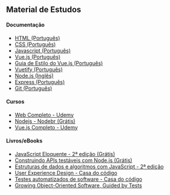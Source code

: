 <link href="/css/style.css" rel="stylesheet">

<h2 class="title">Material de Estudos</h2>
<h4>Documentação</h4>
<ul>
  <li>
    <a href="https://developer.mozilla.org/pt-BR/docs/Web/HTML" target="_blank">
    HTML (Português)
 </a>
  </li>
    <li>
    <a href="https://developer.mozilla.org/pt-BR/docs/Web/CSS" target="_blank">
    CSS (Português)
 </a>
  </li>
    <li>
    <a href="https://developer.mozilla.org/pt-BR/docs/Web/JavaScript/Guide" target="_blank">
    Javascript (Português)
 </a>
  </li>
  <li>
    <a href="https://br.vuejs.org/v2/guide/" target="_blank">
    Vue.js (Português)
 </a>
  </li>
     <li>
    <a href="https://br.vuejs.org/v2/style-guide/index.html" target="_blank"> Guia de Estilo do Vue.js (Português)</a>
  </li>
     <li>
    <a href="https://vuetifyjs.com/pt-BR/" target="_blank">Vuetify (Português) </a>
  </li>
     <li>
    <a href="https://nodejs.org/en/docs/" target="_blank"> Node.js (Inglês) </a>
  </li>
     <li>
    <a href="https://expressjs.com/pt-br/" target="_blank"> Express (Português) </a>
  </li>
  <li>
    <a href="https://gist.github.com/jesielviana/79b444d60933248e649d45e4ebbf0fb5" target="_blank"> Git  (Português) </a>
  </li>
</ul>

<h4>Cursos</h4>
<ul>
  <li>
    <a href="https://www.udemy.com/curso-web/" target="_blank">
    Web Completo - Udemy </a>
  </li>
     <li>
    <a href="https://cursos.nodebr.org/" target="_blank"> Nodejs - Nodebr (Grátis) </a>
  </li>
     <li>
    <a href=" https://www.udemy.com/vue-js-completo/" target="_blank"> Vue.js Completo - Udemy </a>
    </li>
</ul>

<h4>Livros/eBooks</h4>
<ul>
  <li>
    <a href="https://github.com/braziljs/eloquente-javascript" target="_blank">
    JavaScript Eloquente - 2ª edição (Grátis)
 </a>
  </li>
    <li>
    <a href="https://leanpub.com/construindo-apis-testaveis-com-nodejs/" target="_blank">Construindo APIs testáveis com Node.js (Grátis) </a>
  </li>
    <li>
    <a href="https://novatec.com.br/livros/estruturas-de-dados-algoritmos-em-javascript-2ed/" target="_blank">
    Estruturas de dados e algoritmos com JavaScript - 2ª edição </a>
  </li>
   <li>
    <a href="https://www.casadocodigo.com.br/products/livro-ux-produtos-digitais" target="_blank"> User Experience Design - Casa do código</a>
  </li>
     <li>
    <a href="https://www.casadocodigo.com.br/products/livro-testes-de-software" target="_blank"> Testes automatizados de software - Casa do código </a>
  </li>
  <li>
    <a href="https://www.amazon.com.br/dp/B002TIOYVW/" target="_blank"> Growing Object-Oriented Software, Guided by Tests
    </a>
  </li>
</ul>
